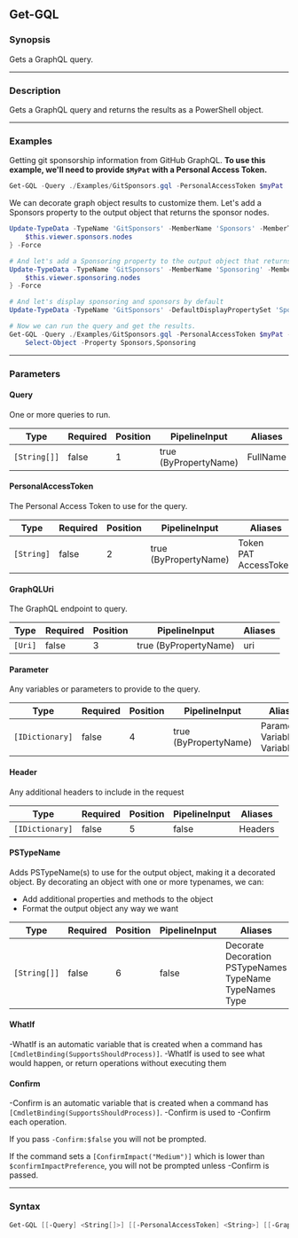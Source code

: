 Get-GQL
-------

### Synopsis
Gets a GraphQL query.

---

### Description

Gets a GraphQL query and returns the results as a PowerShell object.

---

### Examples
Getting git sponsorship information from GitHub GraphQL.
**To use this example, we'll need to provide `$MyPat` with a Personal Access Token.**        

```PowerShell
Get-GQL -Query ./Examples/GitSponsors.gql -PersonalAccessToken $myPat
```
We can decorate graph object results to customize them.
Let's add a Sponsors property to the output object that returns the sponsor nodes.

```PowerShell
Update-TypeData -TypeName 'GitSponsors' -MemberName 'Sponsors' -MemberType ScriptProperty -Value {
    $this.viewer.sponsors.nodes
} -Force

# And let's add a Sponsoring property to the output object that returns the sponsoring nodes.
Update-TypeData -TypeName 'GitSponsors' -MemberName 'Sponsoring' -MemberType ScriptProperty -Value {
    $this.viewer.sponsoring.nodes
} -Force

# And let's display sponsoring and sponsors by default
Update-TypeData -TypeName 'GitSponsors' -DefaultDisplayPropertySet 'Sponsors','Sponsoring' -Force

# Now we can run the query and get the results.
Get-GQL -Query ./Examples/GitSponsors.gql -PersonalAccessToken $myPat -PSTypeName 'GitSponsors' | 
    Select-Object -Property Sponsors,Sponsoring
```

---

### Parameters
#### **Query**
One or more queries to run.

|Type        |Required|Position|PipelineInput        |Aliases |
|------------|--------|--------|---------------------|--------|
|`[String[]]`|false   |1       |true (ByPropertyName)|FullName|

#### **PersonalAccessToken**
The Personal Access Token to use for the query.

|Type      |Required|Position|PipelineInput        |Aliases                      |
|----------|--------|--------|---------------------|-----------------------------|
|`[String]`|false   |2       |true (ByPropertyName)|Token<br/>PAT<br/>AccessToken|

#### **GraphQLUri**
The GraphQL endpoint to query.

|Type   |Required|Position|PipelineInput        |Aliases|
|-------|--------|--------|---------------------|-------|
|`[Uri]`|false   |3       |true (ByPropertyName)|uri    |

#### **Parameter**
Any variables or parameters to provide to the query.

|Type           |Required|Position|PipelineInput        |Aliases                              |
|---------------|--------|--------|---------------------|-------------------------------------|
|`[IDictionary]`|false   |4       |true (ByPropertyName)|Parameters<br/>Variable<br/>Variables|

#### **Header**
Any additional headers to include in the request

|Type           |Required|Position|PipelineInput|Aliases|
|---------------|--------|--------|-------------|-------|
|`[IDictionary]`|false   |5       |false        |Headers|

#### **PSTypeName**
Adds PSTypeName(s) to use for the output object, making it a decorated object.
By decorating an object with one or more typenames, we can:
* Add additional properties and methods to the object
* Format the output object any way we want

|Type        |Required|Position|PipelineInput|Aliases                                                                    |
|------------|--------|--------|-------------|---------------------------------------------------------------------------|
|`[String[]]`|false   |6       |false        |Decorate<br/>Decoration<br/>PSTypeNames<br/>TypeName<br/>TypeNames<br/>Type|

#### **WhatIf**
-WhatIf is an automatic variable that is created when a command has ```[CmdletBinding(SupportsShouldProcess)]```.
-WhatIf is used to see what would happen, or return operations without executing them
#### **Confirm**
-Confirm is an automatic variable that is created when a command has ```[CmdletBinding(SupportsShouldProcess)]```.
-Confirm is used to -Confirm each operation.

If you pass ```-Confirm:$false``` you will not be prompted.

If the command sets a ```[ConfirmImpact("Medium")]``` which is lower than ```$confirmImpactPreference```, you will not be prompted unless -Confirm is passed.

---

### Syntax
```PowerShell
Get-GQL [[-Query] <String[]>] [[-PersonalAccessToken] <String>] [[-GraphQLUri] <Uri>] [[-Parameter] <IDictionary>] [[-Header] <IDictionary>] [[-PSTypeName] <String[]>] [-WhatIf] [-Confirm] [<CommonParameters>]
```
